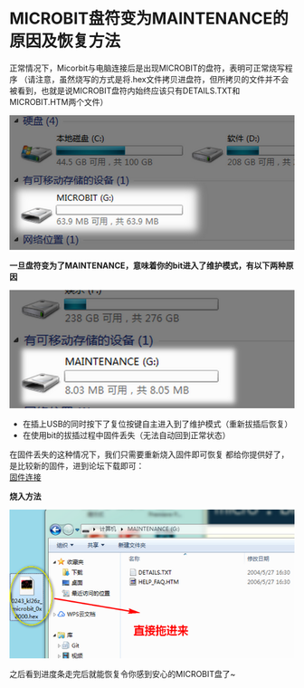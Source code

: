 # MICROBIT盘符变为MAINTENANCE的原因及恢复方法

正常情况下，Micorbit与电脑连接后是出现MICROBIT的盘符，表明可正常烧写程序
（请注意，虽然烧写的方式是将.hex文件拷贝进盘符，但所拷贝的文件并不会被看到，也就是说MICROBIT盘符内始终应该只有DETAILS.TXT和MICROBIT.HTM两个文件）

![](./images/c1.png)

**一旦盘符变为了MAINTENANCE，意味着你的bit进入了维护模式，有以下两种原因**

![](./images/c3.png)

- 在插上USB的同时按下了复位按键自主进入到了维护模式（重新拔插后恢复）
- 在使用bit的拔插过程中固件丢失（无法自动回到正常状态）


在固件丢失的这种情况下，我们只需要重新烧入固件即可恢复
都给你提供好了，是比较新的固件，进到论坛下载即可：    
[固件连接](http://kittenbot.cn/bbs/forum.php?mod=viewthread&tid=442&page=1&extra=#pid2029)


**烧入方法**

![](./images/c4.png)

之后看到进度条走完后就能恢复令你感到安心的MICROBIT盘了~


